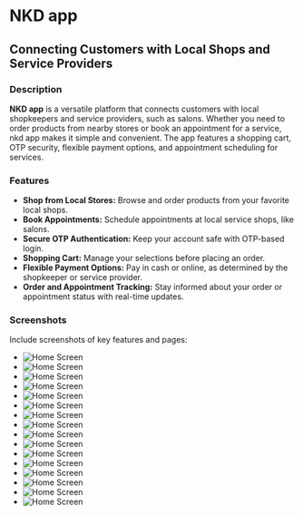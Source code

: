 # NKD app
## Connecting Customers with Local Shops and Service Providers

### Description
**NKD app** is a versatile platform that connects customers with local shopkeepers and service providers, such as salons. Whether you need to order products from nearby stores or book an appointment for a service, nkd app makes it simple and convenient. The app features a shopping cart, OTP security, flexible payment options, and appointment scheduling for services.

### Features
- **Shop from Local Stores:** Browse and order products from your favorite local shops.
- **Book Appointments:** Schedule appointments at local service shops, like salons.
- **Secure OTP Authentication:** Keep your account safe with OTP-based login.
- **Shopping Cart:** Manage your selections before placing an order.
- **Flexible Payment Options:** Pay in cash or online, as determined by the shopkeeper or service provider.
- **Order and Appointment Tracking:** Stay informed about your order or appointment status with real-time updates.

### Screenshots
Include screenshots of key features and pages:
- ![Home Screen](screenshots/page1.png)
- ![Home Screen](screenshots/page2.png)
- ![Home Screen](screenshots/page3.png)
- ![Home Screen](screenshots/page4.png)
- ![Home Screen](screenshots/page5.png)
- ![Home Screen](screenshots/page6.png)
- ![Home Screen](screenshots/page7.png)
- ![Home Screen](screenshots/page8.png)
- ![Home Screen](screenshots/page9.png)
- ![Home Screen](screenshots/page10.png)
- ![Home Screen](screenshots/page11.png)
- ![Home Screen](screenshots/page12.png)
- ![Home Screen](screenshots/page13.png)
- ![Home Screen](screenshots/page14.png)
- ![Home Screen](screenshots/page15.png)
- ![Home Screen](screenshots/page16.png)
 

 
